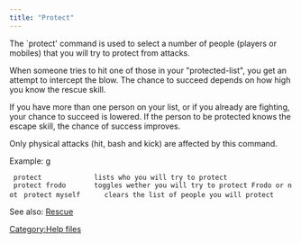 ```yaml
---
title: "Protect"
---
```


The \`protect' command is used to select a number of people (players or
mobiles) that you will try to protect from attacks.

When someone tries to hit one of those in your "protected-list", you get
an attempt to intercept the blow. The chance to succeed depends on how
high you know the rescue skill.

If you have more than one person on your list, or if you already are
fighting, your chance to succeed is lowered. If the person to be
protected knows the escape skill, the chance of success improves.

Only physical attacks (hit, bash and kick) are affected by this command.

Example: <nowiki>g

` protect             lists who you will try to protect`
` protect frodo       toggles wether you will try to protect Frodo or not`
` protect myself      clears the list of people you will protect`

</pre>

See also: [Rescue](Rescue "wikilink")

[Category:Help files](Category:Help_files "wikilink")